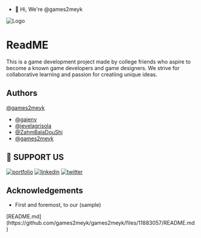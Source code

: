 - 👋 Hi, We're @games2meyk

![Logo](https://dev-to-uploads.s3.amazonaws.com/uploads/articles/th5xamgrr6se0x5ro4g6.png)


# ReadME

This is a game development project made by college friends who aspire to become a known game developers and game designers.
We strive for collaborative learning and passion for creatiing unique ideas.  


## Authors

 [@games2meyk](https://www.github.com/games2meyk)

- [@gaienv](https://www.github.com/jevelagrisola)
- [@jevelagrisola](https://www.github.com/gaienv)
- [@ZahmBalaDouShi](https://www.github.com/ZahmBalaDouShi)
- [@games2meyk](https://www.github.com/games2meyk)



## 🔗 SUPPORT US
[![portfolio](https://img.shields.io/badge/my_portfolio-000?style=for-the-badge&logo=ko-fi&logoColor=white)](https://katherineoelsner.com/)
[![linkedin](https://img.shields.io/badge/linkedin-0A66C2?style=for-the-badge&logo=linkedin&logoColor=white)](https://www.linkedin.com/)
[![twitter](https://img.shields.io/badge/twitter-1DA1F2?style=for-the-badge&logo=twitter&logoColor=white)](https://twitter.com/)


## Acknowledgements

 - First and foremost, to our (sample)
<!---
games2meyk/games2meyk is a ✨ special ✨ repository because its `README.md` (this file) appears on your GitHub profile.
You can click the Preview link to take a look at your changes.
--->[README.md](https://github.com/games2meyk/games2meyk/files/11883057/README.md)

